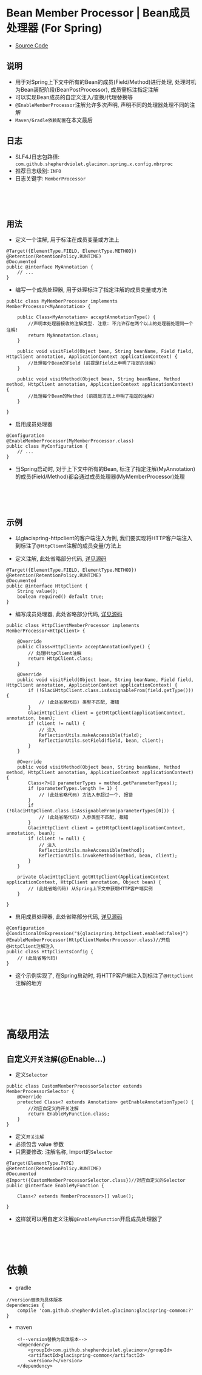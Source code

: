 # Bean Member Processor | Bean成员处理器 (For Spring)

* [Source Code](https://github.com/shepherdviolet/glacimon/tree/master/glacispring-common/src/main/java/com/github/shepherdviolet/glacimon/spring/x/config/mbrproc)

## 说明

* 用于对Spring上下文中所有的Bean的成员(Field/Method)进行处理, 处理时机为Bean装配阶段(BeanPostProcessor), 成员需标注指定注解
* 可以实现Bean成员的自定义注入/变换/代理替换等
* `@EnableMemberProcessor`注解允许多次声明, 声明不同的处理器处理不同的注解
* `Maven/Gradle依赖配置`在本文最后

## 日志

* SLF4J日志包路径: `com.github.shepherdviolet.glacimon.spring.x.config.mbrproc`
* 推荐日志级别: `INFO`
* 日志关键字: `MemberProcessor`

<br>
<br>
<br>

## 用法

* 定义一个注解, 用于标注在成员变量或方法上

```text
@Target({ElementType.FIELD, ElementType.METHOD})
@Retention(RetentionPolicy.RUNTIME)
@Documented
public @interface MyAnnotation {
    // ...
}
```

* 编写一个成员处理器, 用于处理标注了指定注解的成员变量或方法

```text
public class MyMemberProcessor implements MemberProcessor<MyAnnotation> {

    public Class<MyAnnotation> acceptAnnotationType() {
        //声明本处理器接收的注解类型. 注意: 不允许存在两个以上的处理器处理同一个注解!
        return MyAnnotation.class;
    }

    public void visitField(Object bean, String beanName, Field field, HttpClient annotation, ApplicationContext applicationContext) {
        //处理每个Bean的Field (前提是Field上申明了指定的注解)
    }

    public void visitMethod(Object bean, String beanName, Method method, HttpClient annotation, ApplicationContext applicationContext) {
        //处理每个Bean的Method (前提是方法上申明了指定的注解)
    }

}
```

* 启用成员处理器

```text
@Configuration
@EnableMemberProcessor(MyMemberProcessor.class)
public class MyConfiguration {
    // ...
}
```

* 当Spring启动时, 对于上下文中所有的Bean, 标注了指定注解(MyAnnotation)的成员(Field/Method)都会通过成员处理器(MyMemberProcessor)处理

<br>
<br>
<br>

## 示例

* 以glacispring-httpclient的客户端注入为例, 我们要实现将HTTP客户端注入到标注了`@HttpClient`注解的成员变量/方法上

* 定义注解, 此处省略部分代码, [详见源码](https://github.com/shepherdviolet/glacimon/blob/master/glacispring-httpclient/src/main/java/com/github/shepherdviolet/glacimon/spring/x/net/loadbalance/springboot/autowired/HttpClient.java)

```text
@Target({ElementType.FIELD, ElementType.METHOD})
@Retention(RetentionPolicy.RUNTIME)
@Documented
public @interface HttpClient {
    String value();
    boolean required() default true;
}
```

* 编写成员处理器, 此处省略部分代码, [详见源码](https://github.com/shepherdviolet/glacimon/blob/master/glacispring-httpclient/src/main/java/com/github/shepherdviolet/glacimon/spring/x/net/loadbalance/springboot/autowired/HttpClientMemberProcessor.java)

```text
public class HttpClientMemberProcessor implements MemberProcessor<HttpClient> {

    @Override
    public Class<HttpClient> acceptAnnotationType() {
        // 处理HttpClient注解
        return HttpClient.class;
    }

    @Override
    public void visitField(Object bean, String beanName, Field field, HttpClient annotation, ApplicationContext applicationContext) {
        if (!GlaciHttpClient.class.isAssignableFrom(field.getType())) {
            // (此处省略代码) 类型不匹配, 报错
        }
        GlaciHttpClient client = getHttpClient(applicationContext, annotation, bean);
        if (client != null) {
            // 注入
            ReflectionUtils.makeAccessible(field);
            ReflectionUtils.setField(field, bean, client);
        }
    }

    @Override
    public void visitMethod(Object bean, String beanName, Method method, HttpClient annotation, ApplicationContext applicationContext) {
        Class<?>[] parameterTypes = method.getParameterTypes();
        if (parameterTypes.length != 1) {
            // (此处省略代码) 方法入参超过一个, 报错
        }
        if (!GlaciHttpClient.class.isAssignableFrom(parameterTypes[0])) {
            // (此处省略代码) 入参类型不匹配, 报错
        }
        GlaciHttpClient client = getHttpClient(applicationContext, annotation, bean);
        if (client != null) {
            // 注入
            ReflectionUtils.makeAccessible(method);
            ReflectionUtils.invokeMethod(method, bean, client);
        }
    }

    private GlaciHttpClient getHttpClient(ApplicationContext applicationContext, HttpClient annotation, Object bean) {
        // (此处省略代码) 从Spring上下文中获取HTTP客户端实例
    }

}
```

* 启用成员处理器, 此处省略部分代码, [详见源码](https://github.com/shepherdviolet/glacimon/blob/master/glacispring-httpclient/src/main/java/com/github/shepherdviolet/glacimon/spring/x/net/loadbalance/springboot/autoconfig/HttpClientsConfig.java)

```text
@Configuration
@ConditionalOnExpression("${glacispring.httpclient.enabled:false}")
@EnableMemberProcessor(HttpClientMemberProcessor.class)//开启@HttpClient注解注入
public class HttpClientsConfig {
    // (此处省略代码)
}
```

* 这个示例实现了, 在Spring启动时, 将HTTP客户端注入到标注了`@HttpClient`注解的地方

<br>
<br>
<br>

# 高级用法

## 自定义`开关注解`(@Enable...)

* 定义`Selector`

```text
public class CustomMemberProcessorSelector extends MemberProcessorSelector {
    @Override
    protected Class<? extends Annotation> getEnableAnnotationType() {
        //对应自定义的开关注解
        return EnableMyFunction.class;
    }
}
```

* 定义`开关注解`
* 必须包含 value 参数
* 只需要修改: 注解名称, Import的`Selector`

```text
@Target(ElementType.TYPE)
@Retention(RetentionPolicy.RUNTIME)
@Documented
@Import({CustomMemberProcessorSelector.class})//对应自定义的Selector
public @interface EnableMyFunction {

    Class<? extends MemberProcessor>[] value();

}

```

* 这样就可以用自定义注解`@EnableMyFunction`开启成员处理器了

<br>
<br>
<br>

# 依赖

* gradle

```text
//version替换为具体版本
dependencies {
    compile 'com.github.shepherdviolet.glacimon:glacispring-common:?'
}
```

* maven

```maven
    <!--version替换为具体版本-->
    <dependency>
        <groupId>com.github.shepherdviolet.glacimon</groupId>
        <artifactId>glacispring-common</artifactId>
        <version>?</version>
    </dependency>
```
